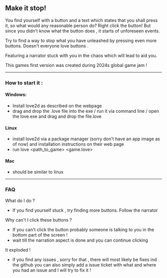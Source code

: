 ## Make it stop!

You find yourself with a button and a text which states that you shall press it, so what would any reasonable person do?
Right click the button!
But since you didn't know what the button does , it starts of unforeseen events.

Try to find a way to stop what you have unleashed by pressing even more buttons.
Doesn't everyone love buttons .

Featuring a narrator stuck with you in the chaos which will lead to aid you.

This games first version was created during 2024s global game jam !

------------------
### How to start it :

#### Windows:
- Install love2d as described on the webpage
- drag and drop the <game>.love file into the exe  / run it via command line / open the love.exe and drag and drop the file.love 

#### Linux
- install love2d via a package manager (sorry don't have an app image as of now)
   and installation instructions on their web page
- run love <path_to_game> <game.love>
#### Mac
- should be similar to linux

--------------------------------------------------
### FAQ
What do I do ?
- If you find yourself stuck , try finding more buttons.
   Follow the narrator

Why can't I click these buttons ?
- If you can't click the button probably someone is talking to you in the bottom part of the screen ! 
- wait till the narration aspect is done and you can continue clicking 

It exploded !
- if you find any issues , sorry for that , there will most likely be fixes ind the github
   you can also simply add a issue ticket with what and where you had an issue and I will
   try to fix it !
